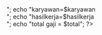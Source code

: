 <!DOCTYPE html>
<html lang="en">
<head>
    <meta charset="UTF-8">
    <meta name="viewport" content="width=device-width, initial-scale=1.0">
    <title>GAJI</title>
</head>
<body>
    <?php
    $gaji = 175000;
    $karyawan = 300;
    $hasilkerja = 30;
    $total = $gaji * $karyawan * $hasilkerja;
    echo "gaji=$gaji <br>";
    echo "karyawan=$karyawan <br>";
    echo "hasilkerja=$hasilkerja <br>";
    echo "total gaji = $total";
    ?>
</body>
</html>
